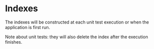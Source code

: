 # Indexes

The indexes will be constructed at each unit test execution or when the
application is first run.

Note about unit tests: they will also delete the index after the execution
finishes.
